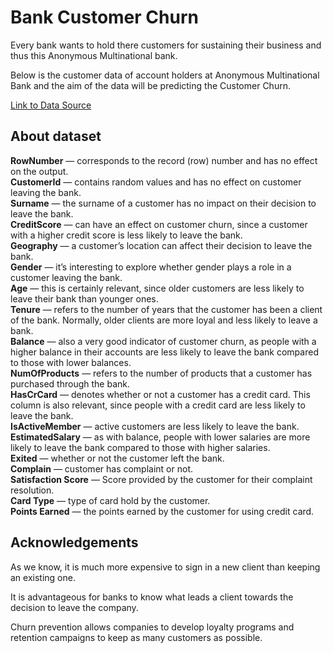 # Bank Customer Churn
Every bank wants to hold there customers for sustaining their business and thus this Anonymous Multinational bank.

Below is the customer data of account holders at Anonymous Multinational Bank and the aim of the data will be predicting the Customer Churn.

[Link to Data Source](https://www.kaggle.com/datasets/radheshyamkollipara/bank-customer-churn)

## About dataset

**RowNumber** — corresponds to the record (row) number and has no effect on the output.    
**CustomerId** — contains random values and has no effect on customer leaving the bank.  
**Surname** — the surname of a customer has no impact on their decision to leave the bank.  
**CreditScore** — can have an effect on customer churn, since a customer with a higher credit score is less likely to leave the bank.  
**Geography** — a customer’s location can affect their decision to leave the bank.  
**Gender** — it’s interesting to explore whether gender plays a role in a customer leaving the bank.  
**Age** — this is certainly relevant, since older customers are less likely to leave their bank than younger ones.  
**Tenure** — refers to the number of years that the customer has been a client of the bank. Normally, older clients are more loyal and less likely to leave a bank.  
**Balance** — also a very good indicator of customer churn, as people with a higher balance in their accounts are less likely to leave the bank compared to those with lower balances.  
**NumOfProducts** — refers to the number of products that a customer has purchased through the bank.  
**HasCrCard** — denotes whether or not a customer has a credit card. This column is also relevant, since people with a credit card are less likely to leave the bank.  
**IsActiveMember** — active customers are less likely to leave the bank.  
**EstimatedSalary** — as with balance, people with lower salaries are more likely to leave the bank compared to those with higher salaries.  
**Exited** — whether or not the customer left the bank.  
**Complain** — customer has complaint or not.  
**Satisfaction Score** — Score provided by the customer for their complaint resolution.  
**Card Type** — type of card hold by the customer.  
**Points Earned** — the points earned by the customer for using credit card.  

## Acknowledgements

As we know, it is much more expensive to sign in a new client than keeping an existing one.

It is advantageous for banks to know what leads a client towards the decision to leave the company.

Churn prevention allows companies to develop loyalty programs and retention campaigns to keep as many customers as possible.
